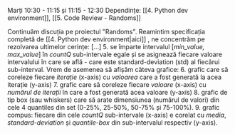 Marți 10:30 - 11:15 și 11:15 - 12:30
Dependințe: [[4. Python dev environment]], [[5. Code Review - Randoms]]

Continuăm discuția pe proiectul "Randoms". Reamintim specificația completă de [[4. Python dev environment|aici]] , ne concentrăm pe rezolvarea ultimelor cerințe:
   \[...\]
5. se împarte intervalul \[*min_value,* *max_value*\] în *countQ* sub-intervale egale și se asignează fiecare valoare intervalului în care se află
		- care este standard-deviation (std) al fiecărui sub-interval.
	Vrem de asemenea să afișăm câteva grafice: 
	6. grafic care să coreleze fiecare *iterație* (x-axis) cu *valoarea* care a fost generată la acea iterație (y-axis)
	7. grafic care să coreleze fiecare *valoare* (x-axis) cu *numărul de iterații* în care a fost generată acea valoare (y-axis)
	8. grafic de tip box (sau whiskers) care să arate dimensiunea (numărul de valori) din cele 4 quantiles din set (0-25%, 25-50%, 50-75% și 75-100%).
	9. grafic compus: fiecare din cele *countQ* sub-intervale (x-axis) e corelat cu *media*, *standard-deviation* și *quantile-box* din sub-intervalul respectiv (y-axis).    
